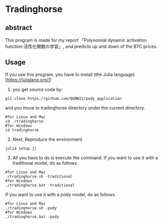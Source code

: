 # Tradinghorse

## abstract

This program is made for my report 「Polynomial dynamic activation function:活性化関数の学習」, and predicts up and down of the BTC prices.

## Usage
If you use this program, you have to install (the Julia language)[https://julialang.org/]!
1. you get source code by:
```
git clone https://github.com/QGMW22/pody_application
```
and you move to tradinghorse directory under the current directory.
```
#for Linux and Mac
cd ./tradinghorse
#for Windows
cd tradinghorse
```

2. Next, Reproduce the environment.
```
julia setup.jl
```

3. All you have to do is execute the command. If you want to use it with a traditional model, do as follows.
```
#for Linux and Mac
./tradinghorse.sh -traditional
#for Windows
./tradinghorse.bat -traditional
```
If you want to use it with a pody model, do as follows.
```
#for Linux and Mac
./tradinghorse.sh -pody
#for Windows
./tradinghorse.bat -pody
```